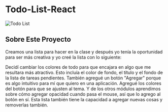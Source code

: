 # Todo-List-React
![Todo List](https://github.com/c-mariee/Todo-List-React/assets/130301864/42ccc6dc-1002-4cb9-bf97-c19c4d463dee)

## **Sobre Este Proyecto**

Creamos una lista para hacer en la clase y después yo tenía la oportunidad para ser más creativa y yo creé la lista con lo siguiente: 

Decidí cambiar los colores de todo para que encajara en algo que me resultara más atractivo. Esto incluía el color de fondo, el título y el fondo de la lista de tareas pendientes. También agregué un botón "Agregar" porque es algo intuitivo para mí que quiero en una aplicación. Agregué los colores del botón para que se ajusten al tema. Y de los otros módulos aprendimos sobre cómo agregar opacidad cuando pasa el mouse, así que lo agrego al botón en sí. Esta lista también tiene la capacidad a agregar nuevas cosas y removerlas también. 
